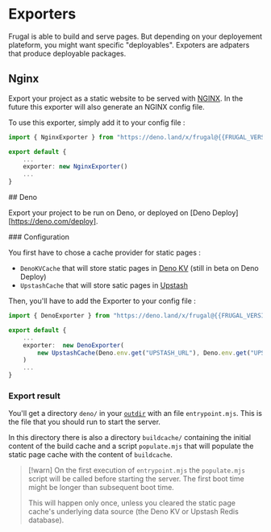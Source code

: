 # Exporters

Frugal is able to build and serve pages. But depending on your deployement plateform, you might want specific "deployables". Expoters are adpaters that produce deployable packages.

## Nginx

Export your project as a static website to be served with [NGINX](https://nginx.org/). In the future this exporter will also generate an NGINX config file.

To use this exporter, simply add it to your config file :

```ts filename=frugal.config.ts
import { NginxExporter } from "https://deno.land/x/frugal@{{FRUGAL_VERSION}}/mod.ts";

export default {
    ...
    exporter: new NginxExporter()
    ...
}
```

## Deno

Export your project to be run on Deno, or deployed on [Deno Deploy][https://deno.com/deploy].

### Configuration

You first have to chose a cache provider for static pages :

- `DenoKVCache` that will store static pages in [Deno KV](https://deno.com/deploy/docs/kv) (still in beta on Deno Deploy)
- `UpstashCache` that will store satic pages in [Upstash](https://upstash.com/)

Then, you'll have to add the Exporter to your config file :

```ts filename=frugal.config.ts
import { DenoExporter } from "https://deno.land/x/frugal@{{FRUGAL_VERSION}}/mod.ts";

export default {
    ...
    exporter:  new DenoExporter(
        new UpstashCache(Deno.env.get("UPSTASH_URL"), Deno.env.get("UPSTASH_TOKEN")),
    )
    ...
}
```

### Export result

You'll get a directory `deno/` in your [`outdir`](/doc@{{FRUGAL_VERSION}}/reference/configuration#heading-outdir) with an file `entrypoint.mjs`. This is the file that you should run to start the server.

In this directory there is also a directory `buildcache/` containing the initial content of the build cache and a script `populate.mjs` that will populate the static page cache with the content of `buildcache`.

> [!warn]
> On the first execution of `entrypoint.mjs` the `populate.mjs` script will be called before starting the server. The first boot time might be longer than subsequent boot time.
>
> This will happen only once, unless you cleared the static page cache's underlying data source (the Deno KV or Upstash Redis database).
